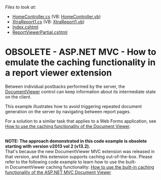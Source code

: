 <!-- default file list -->
*Files to look at*:

* [HomeController.cs](./CS/DevExpressMvcApplication1/Controllers/HomeController.cs) (VB: [HomeController.vb](./VB/DevExpressMvcApplication1/Controllers/HomeController.vb))
* [XtraReport1.cs](./CS/DevExpressMvcApplication1/Reports/XtraReport1.cs) (VB: [XtraReport1.vb](./VB/DevExpressMvcApplication1/Reports/XtraReport1.vb))
* [Index.cshtml](./CS/DevExpressMvcApplication1/Views/Home/Index.cshtml)
* [ReportViewerPartial.cshtml](./CS/DevExpressMvcApplication1/Views/Home/ReportViewerPartial.cshtml)
<!-- default file list end -->
# OBSOLETE - ASP.NET MVC - How to emulate the caching functionality in a report viewer extension


<p>Between individual postbacks performed by the server, the <a href="http://documentation.devexpress.com/#AspNet/CustomDocument10009">DocumentViewer</a> control can keep information about its intermediate state on the client.</p>
<p>This example illustrates how to avoid triggering repeated document generation on the server by navigating between report pages.</p>
<p>For a solution to a similar task that applies to a Web Forms application, see <a href="http://www.devexpress.com/Support/Center/CodeCentral/ViewExample.aspx?exampleId=E1946"><u>How to use the caching functionality of the Document Viewer</u></a>.</p>
<p><br /><strong>NOTE: The approach demonstrated in this code example is obsolete starting with version v2013 vol 2 (v13.2).</strong> <br />That's because the new DocumentViewer MVC extension was released in that version, and this extension supports caching out-of-the-box. Please refer to the following code example to learn how to use the built-in DocumentViewer caching functionality: <a href="https://www.devexpress.com/Support/Center/p/T191577">How to use the built-in caching functionality of the ASP.NET MVC Document Viewer</a></p>

<br/>


